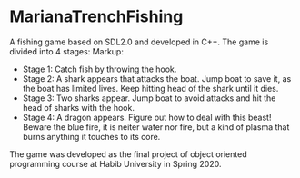 # MarianaTrenchFishing
A fishing game based on SDL2.0 and developed in C++. 
The game is divided into 4 stages:
Markup:
* Stage 1: Catch fish by throwing the hook.
* Stage 2: A shark appears that attacks the boat. Jump boat to save it, as the boat has limited lives. Keep hitting head of the shark until it dies.
* Stage 3: Two sharks appear. Jump boat to avoid attacks and hit the head of sharks with the hook.
* Stage 4: A dragon appears. Figure out how to deal with this beast! Beware the blue fire, it is neiter water nor fire, but a kind of plasma that burns anything it touches to its core.

The game was developed as the final project of object oriented programming course at Habib University in Spring 2020.
